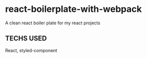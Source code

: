# react-boilerplate-with-webpack

A clean react boiler plate for my react projects

## TECHS USED

React, styled-component
